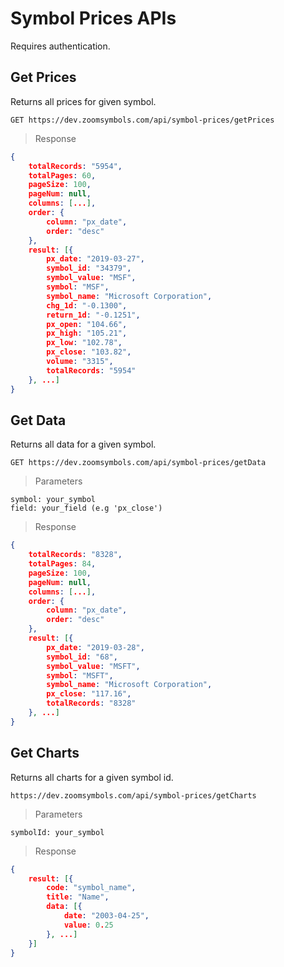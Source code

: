 # Symbol Prices APIs

Requires authentication.

## Get Prices

Returns all prices for given symbol.

```APIs
GET https://dev.zoomsymbols.com/api/symbol-prices/getPrices
```

> Response

```json
{
    totalRecords: "5954",
    totalPages: 60,
    pageSize: 100,
    pageNum: null,
    columns: [...],
    order: {
        column: "px_date",
        order: "desc"
    },
    result: [{
        px_date: "2019-03-27",
        symbol_id: "34379",
        symbol_value: "MSF",
        symbol: "MSF",
        symbol_name: "Microsoft Corporation",
        chg_1d: "-0.1300",
        return_1d: "-0.1251",
        px_open: "104.66",
        px_high: "105.21",
        px_low: "102.78",
        px_close: "103.82",
        volume: "3315",
        totalRecords: "5954"
    }, ...]
}
```

## Get Data

Returns all data for a given symbol.

```APIs
GET https://dev.zoomsymbols.com/api/symbol-prices/getData
```

> Parameters

```
symbol: your_symbol
field: your_field (e.g 'px_close')
```

> Response

```json
{
    totalRecords: "8328",
    totalPages: 84,
    pageSize: 100,
    pageNum: null,
    columns: [...],
    order: {
        column: "px_date",
        order: "desc"
    },
    result: [{
        px_date: "2019-03-28",
        symbol_id: "68",
        symbol_value: "MSFT",
        symbol: "MSFT",
        symbol_name: "Microsoft Corporation",
        px_close: "117.16",
        totalRecords: "8328"
    }, ...]
}
```

## Get Charts

Returns all charts for a given symbol id.

```APIs
https://dev.zoomsymbols.com/api/symbol-prices/getCharts
```

> Parameters

```
symbolId: your_symbol
```

> Response

```json
{
    result: [{
        code: "symbol_name",
        title: "Name",
        data: [{
            date: "2003-04-25",
            value: 0.25
        }, ...]
    }]
}
```
